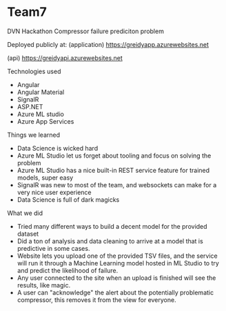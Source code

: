 # Team7

DVN Hackathon
Compressor failure prediciton problem

Deployed publicly at:
(application)
https://greidyapp.azurewebsites.net

(api)
https://greidyapi.azurewebsites.net




Technologies used
* Angular
* Angular Material
* SignalR
* ASP.NET
* Azure ML studio
* Azure App Services

Things we learned
* Data Science is wicked hard
* Azure ML Studio let us forget about tooling and focus on solving the problem
* Azure ML Studio has a nice built-in REST service feature for trained models, super easy
* SignalR was new to most of the team, and websockets can make for a very nice user experience
* Data Science is full of dark magicks

What we did
* Tried many different ways to build a decent model for the provided dataset
* Did a ton of analysis and data cleaning to arrive at a model that is predictive in some cases.
* Website lets you upload one of the provided TSV files, and the service will run it through a Machine Learning model hosted in ML Studio to try and predict the likelihood of failure.
* Any user connected to the site when an upload is finished will see the results, like magic.
* A user can "acknowledge" the alert about the potentially problematic compressor, this removes it from the view for everyone.

